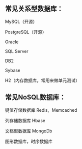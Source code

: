 
## 常见关系型数据库：

MySQL（开源）

PostgreSQL（开源）

Oracle

SQL Server

DB2

Sybase

H2（内存数据库，常用来做单元测试）



## 常见NoSQL数据库：

键值存储数据库 Redis，Memcached 

列存储数据库 Hbase

文档型数据库 MongoDb

图形数据库，时序数据库



